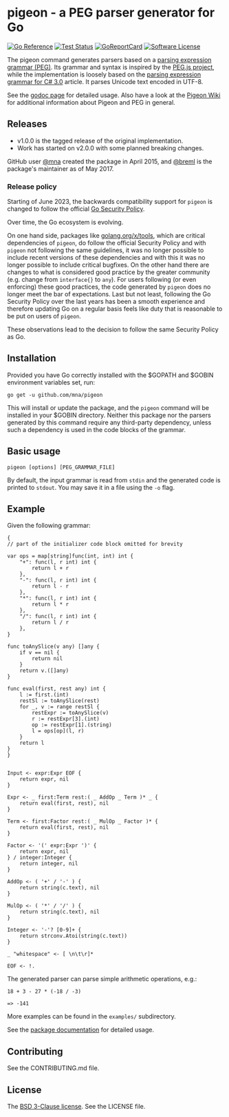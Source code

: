 # pigeon - a PEG parser generator for Go

[![Go Reference](https://pkg.go.dev/badge/github.com/mna/pigeon.svg)](https://pkg.go.dev/github.com/mna/pigeon)
[![Test Status](https://github.com/mna/pigeon/workflows/Go%20Matrix/badge.svg)](https://github.com/mna/pigeon/actions?query=workflow%3AGo%20Matrix)
[![GoReportCard](https://goreportcard.com/badge/github.com/mna/pigeon)](https://goreportcard.com/report/github.com/mna/pigeon)
[![Software License](https://img.shields.io/badge/license-BSD-blue.svg)](LICENSE)

The pigeon command generates parsers based on a [parsing expression grammar (PEG)][0]. Its grammar and syntax is inspired by the [PEG.js project][1], while the implementation is loosely based on the [parsing expression grammar for C# 3.0][2] article. It parses Unicode text encoded in UTF-8.

See the [godoc page][3] for detailed usage. Also have a look at the [Pigeon Wiki](https://github.com/mna/pigeon/wiki) for additional information about Pigeon and PEG in general.

## Releases

* v1.0.0 is the tagged release of the original implementation.
* Work has started on v2.0.0 with some planned breaking changes.

GitHub user [@mna][6] created the package in April 2015, and [@breml][5] is the package's maintainer as of May 2017.

### Release policy

Starting of June 2023, the backwards compatibility support for `pigeon` is changed to follow the official [Go Security Policy](https://github.com/golang/go/security/policy).

Over time, the Go ecosystem is evolving.

On one hand side, packages like [golang.org/x/tools](https://pkg.go.dev/golang.org/x/tools), which are critical dependencies of `pigeon`, do follow the official Security Policy and with `pigeon` not following the same guidelines, it was no longer possible to include recent versions of these dependencies and with this it was no longer possible to include critical bugfixes.
On the other hand there are changes to what is considered good practice by the greater community (e.g. change from `interface{}` to `any`). For users following (or even enforcing) these good practices, the code generated by `pigeon` does no longer meet the bar of expectations.
Last but not least, following the Go Security Policy over the last years has been a smooth experience and therefore updating Go on a regular basis feels like duty that is reasonable to be put on users of `pigeon`.

These observations lead to the decision to follow the same Security Policy as Go.

## Installation

Provided you have Go correctly installed with the $GOPATH and $GOBIN environment variables set, run:

```
go get -u github.com/mna/pigeon
```

This will install or update the package, and the `pigeon` command will be installed in your $GOBIN directory. Neither this package nor the parsers generated by this command require any third-party dependency, unless such a dependency is used in the code blocks of the grammar.

## Basic usage

```
pigeon [options] [PEG_GRAMMAR_FILE]
```

By default, the input grammar is read from `stdin` and the generated code is printed to `stdout`. You may save it in a file using the `-o` flag.

## Example

Given the following grammar:

```
{
// part of the initializer code block omitted for brevity

var ops = map[string]func(int, int) int {
    "+": func(l, r int) int {
        return l + r
    },
    "-": func(l, r int) int {
        return l - r
    },
    "*": func(l, r int) int {
        return l * r
    },
    "/": func(l, r int) int {
        return l / r
    },
}

func toAnySlice(v any) []any {
    if v == nil {
        return nil
    }
    return v.([]any)
}

func eval(first, rest any) int {
    l := first.(int)
    restSl := toAnySlice(rest)
    for _, v := range restSl {
        restExpr := toAnySlice(v)
        r := restExpr[3].(int)
        op := restExpr[1].(string)
        l = ops[op](l, r)
    }
    return l
}
}


Input <- expr:Expr EOF {
    return expr, nil
}

Expr <- _ first:Term rest:( _ AddOp _ Term )* _ {
    return eval(first, rest), nil
}

Term <- first:Factor rest:( _ MulOp _ Factor )* {
    return eval(first, rest), nil
}

Factor <- '(' expr:Expr ')' {
    return expr, nil
} / integer:Integer {
    return integer, nil
}

AddOp <- ( '+' / '-' ) {
    return string(c.text), nil
}

MulOp <- ( '*' / '/' ) {
    return string(c.text), nil
}

Integer <- '-'? [0-9]+ {
    return strconv.Atoi(string(c.text))
}

_ "whitespace" <- [ \n\t\r]*

EOF <- !.
```

The generated parser can parse simple arithmetic operations, e.g.:

```
18 + 3 - 27 * (-18 / -3)

=> -141
```

More examples can be found in the `examples/` subdirectory.

See the [package documentation][3] for detailed usage.

## Contributing

See the CONTRIBUTING.md file.

## License

The [BSD 3-Clause license][4]. See the LICENSE file.

[0]: https://en.wikipedia.org/wiki/Parsing_expression_grammar
[1]: https://github.com/pegjs/pegjs
[2]: https://www.codeproject.com/Articles/29713/Parsing-Expression-Grammar-Support-for-C-Part
[3]: https://pkg.go.dev/github.com/mna/pigeon
[4]: https://opensource.org/licenses/BSD-3-Clause
[5]: https://github.com/breml
[6]: https://github.com/mna
